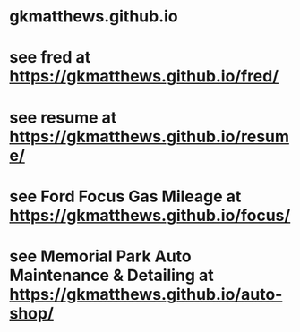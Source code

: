 # gkmatthews.github.io
# see fred at https://gkmatthews.github.io/fred/
# see resume at https://gkmatthews.github.io/resume/
# see Ford Focus Gas Mileage at https://gkmatthews.github.io/focus/
# see Memorial Park Auto Maintenance & Detailing at https://gkmatthews.github.io/auto-shop/
